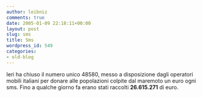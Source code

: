 ```yaml
---
author: leibniz
comments: true
date: 2005-01-09 22:18:11+00:00
layout: post
slug: sms
title: Sms
wordpress_id: 549
categories:
- old-blog
---
```


Ieri ha chiuso il numero unico 48580, messo a disposizione dagli
operatori mobili italiani per donare alle popolazioni colpite dal
maremoto un euro ogni sms. Fino a qualche giorno fa erano stati
raccolti **26.615.271** di euro.
